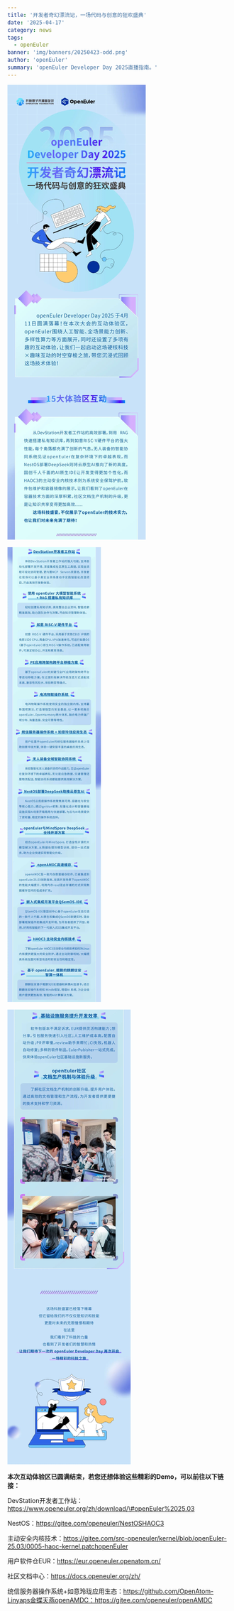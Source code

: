 ```yaml
---
title: '开发者奇幻漂流记，一场代码与创意的狂欢盛典'
date: '2025-04-17'
category: news
tags:
  - openEuler
banner: 'img/banners/20250423-odd.png'
author: 'openEuler'
summary: 'openEuler Developer Day 2025直播指南。'
---
```






![IMG\_256](./media/image1.jpeg)

![IMG\_257](./media/image2.jpeg)

![IMG\_258](./media/image3.jpeg)


**本次互动体验区已圆满结束，若您还想体验这些精彩的Demo，可以前往以下链接：**

DevStation开发者工作站：https://www.openeuler.org/zh/download/\#openEuler%2025.03

NestOS：https://gitee.com/openeuler/NestOSHAOC3

主动安全内核技术：https://gitee.com/src-openeuler/kernel/blob/openEuler-25.03/0005-haoc-kernel.patchopenEuler

用户软件仓EUR：https://eur.openeuler.openatom.cn/

社区文档中心：https://docs.openeuler.org/zh/

统信服务器操作系统+如意玲珑应用生态：https://github.com/OpenAtom-Linyaps金蝶天燕openAMDC：https://gitee.com/openeuler/openAMDC
